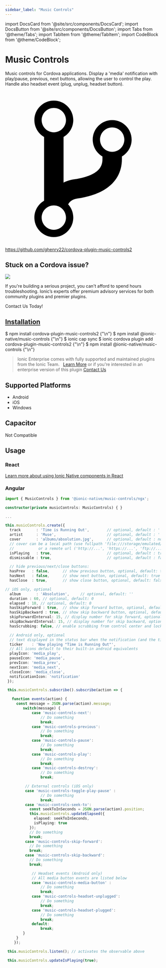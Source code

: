 ```yaml
---
sidebar_label: "Music Controls"
---
```



import DocsCard from '@site/src/components/DocsCard';
import DocsButton from '@site/src/components/DocsButton';
import Tabs from '@theme/Tabs';
import TabItem from '@theme/TabItem';
import CodeBlock from '@theme/CodeBlock';

# Music Controls


Music controls for Cordova applications.
Display a 'media' notification with play/pause, previous, next buttons, allowing the user to control the play.
Handle also headset event (plug, unplug, headset button).


<p><a href="https://github.com/ghenry22/cordova-plugin-music-controls2" target="_blank" rel="noopener" className="git-link">
  <svg viewBox="0 0 512 512"><path d="M416 160c0-35.3-28.7-64-64-64s-64 28.7-64 64c0 23.7 12.9 44.3 32 55.4v8.6c0 19.9-7.8 33.7-25.3 44.9-15.4 9.8-38.1 17.1-67.5 21.5-14 2.1-25.7 6-35.2 10.7V151.4c19.1-11.1 32-31.7 32-55.4 0-35.3-28.7-64-64-64S96 60.7 96 96c0 23.7 12.9 44.3 32 55.4v209.2c-19.1 11.1-32 31.7-32 55.4 0 35.3 28.7 64 64 64s64-28.7 64-64c0-16.6-6.3-31.7-16.7-43.1 1.9-4.9 9.7-16.3 29.4-19.3 38.8-5.8 68.9-15.9 92.3-30.8 36-22.8 55-57 55-98.8v-8.6c19.1-11.1 32-31.7 32-55.4zM160 56c22.1 0 40 17.9 40 40s-17.9 40-40 40-40-17.9-40-40 17.9-40 40-40zm0 400c-22.1 0-40-17.9-40-40s17.9-40 40-40 40 17.9 40 40-17.9 40-40 40zm192-256c-22.1 0-40-17.9-40-40s17.9-40 40-40 40 17.9 40 40-17.9 40-40 40z"></path></svg> https://github.com/ghenry22/cordova-plugin-music-controls2
</a></p>

<h2>Stuck on a Cordova issue?</h2>
<DocsCard className="cordova-ee-card" header="Don't waste precious time on plugin issues." href="https://ionicframework.com/sales?product_of_interest=Ionic%20Native">
  <div>
    <img src="/docs/icons/native-cordova-bot.png" class="cordova-ee-img" />
    <p>If you're building a serious project, you can't afford to spend hours troubleshooting. Ionic’s experts offer premium advisory services for both community plugins and premier plugins.</p>
    <DocsButton className="native-ee-detail">Contact Us Today!</DocsButton>
  </div>
</DocsCard>


<h2 id="installation">
  <a href="#installation">Installation</a>
</h2>
<Tabs defaultValue="Capacitor" values={[
  {value: 'Capacitor', label: 'Capacitor'},
  {value: 'Cordova', label: 'Cordova'},
  {value: 'Enterprise', label: 'Enterprise'},
]}>
  <TabItem value="Capacitor">
    <CodeBlock className="language-shell">
      $ npm install cordova-plugin-music-controls2 {"\n"}
      $ npm install @ionic-native/music-controls {"\n"}
      $ ionic cap sync
    </CodeBlock>
  </TabItem>
  <TabItem value="Cordova">
    <CodeBlock className="language-shell">
      $ ionic cordova plugin add cordova-plugin-music-controls2 {"\n"}
      $ npm install @ionic-native/music-controls {"\n"}
    </CodeBlock>
  </TabItem>
  <TabItem value="Enterprise">
    <blockquote>Ionic Enterprise comes with fully supported and maintained plugins from the Ionic Team. &nbsp;
      <a class="btn" href="https://ionic.io/docs/premier-plugins">Learn More</a> or if you're interested in an enterprise version of this plugin <a class="btn" href="https://ionicframework.com/sales?product_of_interest=Ionic%20Enterprise%20Engine">Contact Us</a></blockquote>
  </TabItem>
</Tabs>

## Supported Platforms
  
- Android
- iOS
- Windows

## Capacitor
  
Not Compatible

## Usage

### React

[Learn more about using Ionic Native components in React](../native-community.md#react)
  

### Angular


```typescript
import { MusicControls } from '@ionic-native/music-controls/ngx';

constructor(private musicControls: MusicControls) { }

...

this.musicControls.create({
  track       : 'Time is Running Out',        // optional, default : ''
  artist      : 'Muse',                       // optional, default : ''
  cover       : 'albums/absolution.jpg',      // optional, default : nothing
  // cover can be a local path (use fullpath 'file:///storage/emulated/...', or only 'my_image.jpg' if my_image.jpg is in the www folder of your app)
  //           or a remote url ('http://...', 'https://...', 'ftp://...')
  isPlaying   : true,                         // optional, default : true
  dismissable : true,                         // optional, default : false

  // hide previous/next/close buttons:
  hasPrev   : false,      // show previous button, optional, default: true
  hasNext   : false,      // show next button, optional, default: true
  hasClose  : true,       // show close button, optional, default: false

// iOS only, optional
  album       : 'Absolution',     // optional, default: ''
  duration : 60, // optional, default: 0
  elapsed : 10, // optional, default: 0
  hasSkipForward : true,  // show skip forward button, optional, default: false
  hasSkipBackward : true, // show skip backward button, optional, default: false
  skipForwardInterval: 15, // display number for skip forward, optional, default: 0
  skipBackwardInterval: 15, // display number for skip backward, optional, default: 0
  hasScrubbing: false, // enable scrubbing from control center and lockscreen progress bar, optional

  // Android only, optional
  // text displayed in the status bar when the notification (and the ticker) are updated, optional
  ticker    : 'Now playing "Time is Running Out"',
  // All icons default to their built-in android equivalents
  playIcon: 'media_play',
  pauseIcon: 'media_pause',
  prevIcon: 'media_prev',
  nextIcon: 'media_next',
  closeIcon: 'media_close',
  notificationIcon: 'notification'
 });

 this.musicControls.subscribe().subscribe(action => {

   function events(action) {
     const message = JSON.parse(action).message;
     	switch(message) {
     		case 'music-controls-next':
     			// Do something
     			break;
     		case 'music-controls-previous':
     			// Do something
     			break;
     		case 'music-controls-pause':
     			// Do something
     			break;
     		case 'music-controls-play':
     			// Do something
     			break;
     		case 'music-controls-destroy':
     			// Do something
     			break;

         // External controls (iOS only)
         case 'music-controls-toggle-play-pause' :
     			// Do something
     			break;
         case 'music-controls-seek-to':
           const seekToInSeconds = JSON.parse(action).position;
           this.musicControls.updateElapsed({
             elapsed: seekToInSeconds,
             isPlaying: true
           });
           // Do something
           break;
         case 'music-controls-skip-forward':
           // Do something
           break;
         case 'music-controls-skip-backward':
           // Do something
           break;

     		// Headset events (Android only)
     		// All media button events are listed below
     		case 'music-controls-media-button' :
     			// Do something
     			break;
     		case 'music-controls-headset-unplugged':
     			// Do something
     			break;
     		case 'music-controls-headset-plugged':
     			// Do something
     			break;
     		default:
     			break;
     	}
     }
    });

 this.musicControls.listen(); // activates the observable above

 this.musicControls.updateIsPlaying(true);


```
